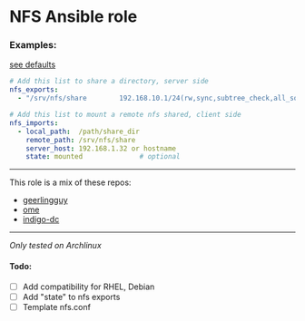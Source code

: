 # NFS Ansible role

### Examples:
[see defaults](https://github.com/lunics/ansible_role_nfs/blob/main/defaults/main.yml)
```yaml
# Add this list to share a directory, server side
nfs_exports:
  - "/srv/nfs/share        192.168.10.1/24(rw,sync,subtree_check,all_squash)"

# Add this list to mount a remote nfs shared, client side
nfs_imports:
  - local_path:  /path/share_dir
    remote_path: /srv/nfs/share
    server_host: 192.168.1.32 or hostname
    state: mounted              # optional
```
---
This role is a mix of these repos:
- [geerlingguy](https://github.com/geerlingguy/ansible-role-nfs)
- [ome](https://github.com/ome/ansible-role-nfs-mount)
- [indigo-dc](https://github.com/indigo-dc/ansible-role-nfs)
---
*Only tested on Archlinux*
#### Todo:
- [ ] Add compatibility for RHEL, Debian
- [ ] Add "state" to nfs exports
- [ ] Template nfs.conf
